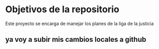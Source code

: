 # Objetivos de la repositorio

Este proyecto se encarga de manejar los planes de la liga de la justicia

## ya voy a subir mis cambios locales a github

